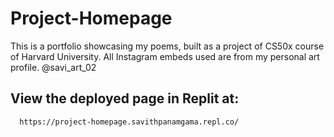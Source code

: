 # Project-Homepage

This is a portfolio showcasing my poems, built as a project of CS50x course of Harvard University. All Instagram embeds used are from my personal art profile. 
   @savi_art_02

## View the deployed page in Replit at:
      https://project-homepage.savithpanamgama.repl.co/
